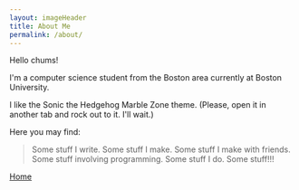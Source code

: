 ```yaml
---
layout: imageHeader
title: About Me
permalink: /about/
---
```


<link rel="stylesheet" type="text/css"  href="/keiths-site/css/main.css">

Hello chums!

I'm a computer science student from the Boston area currently at Boston University.

I like the Sonic the Hedgehog Marble Zone theme. (Please, open it in another tab and rock out to it. I'll wait.)

Here you may find:
> Some stuff I write.
> Some stuff I make.
> Some stuff I make with friends.
> Some stuff involving programming.
> Some stuff I do.
> Some stuff!!!

[Home](https://kdlovett.github.io/keiths-site/)